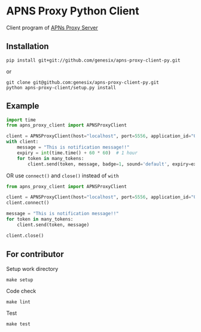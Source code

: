 # APNS Proxy Python Client

Client program of [APNs Proxy Server](https://github.com/genesix/apns-proxy-server)

## Installation

```
pip install git+git://github.com/genesix/apns-proxy-client-py.git
```

or

```
git clone git@github.com:genesix/apns-proxy-client-py.git
python apns-proxy-client/setup.py install
```

## Example

```python
import time
from apns_proxy_client import APNSProxyClient

client = APNSProxyClient(host="localhost", port=5556, application_id="01")
with client:
    message = "This is notification message!!"
    expiry = int(time.time() + 60 * 60)  # 1 hour 
    for token in many_tokens:
        client.send(token, message, badge=1, sound='default', expiry=expiry)
```

OR use ```connect()``` and ```close()``` instead of ```with```

```python
from apns_proxy_client import APNSProxyClient

client = APNSProxyClient(host="localhost", port=5556, application_id="01")
client.connect()

message = "This is notification message!!"
for token in many_tokens:
    client.send(token, message)

client.close()
```

## For contributor

Setup work directory
```
make setup
```

Code check
```
make lint
```

Test
```
make test
```

